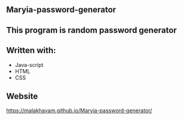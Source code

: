 ## Maryia-password-generator

## This program is random password generator

## Written with:

* Java-script
* HTML
* CSS

## Website

https://malakhavam.github.io/Maryia-password-generator/
